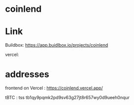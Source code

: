 # coinlend

# Link

Buildbox: https://app.buidlbox.io/projects/coinlend

vercel:


# addresses

frontend on Vercel : https://coinlend.vercel.app/

tBTC : tss	tb1qy9pqmk2pd9sv63g27jt8r657wy0d9ueeh0nqur